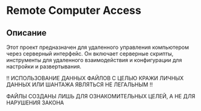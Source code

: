 # Remote Computer Access

## Описание
Этот проект предназначен для удаленного управления компьютером через серверный интерфейс. Он включает серверные скрипты, инструменты для удаленного взаимодействия и конфигурации для настройки и развертывания.

!! ИСПОЛЬЗОВАНИЕ ДАННЫХ ФАЙЛОВ С ЦЕЛЬЮ КРАЖИ ЛИЧНЫХ ДАННЫХ ИЛИ ШАНТАЖА ЯВЛЯТЬСЯ НЕ ЛЕГАЛЬНЫМ !!

ФАЙЛЫ СОЗДАНЫ ЛИШЬ ДЛЯ ОЗНАКОМИТЕЛЬНЫХ ЦЕЛЕЙ, А НЕ ДЛЯ НАРУШЕНИЯ ЗАКОНА
